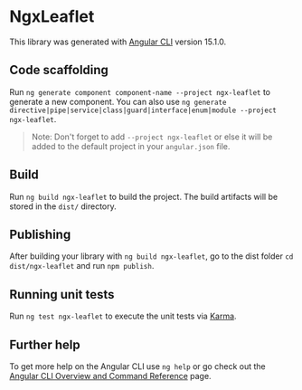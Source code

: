 # NgxLeaflet

This library was generated with [Angular CLI](https://github.com/angular/angular-cli) version 15.1.0.

## Code scaffolding

Run `ng generate component component-name --project ngx-leaflet` to generate a new component. You can also use `ng generate directive|pipe|service|class|guard|interface|enum|module --project ngx-leaflet`.
> Note: Don't forget to add `--project ngx-leaflet` or else it will be added to the default project in your `angular.json` file. 

## Build

Run `ng build ngx-leaflet` to build the project. The build artifacts will be stored in the `dist/` directory.

## Publishing

After building your library with `ng build ngx-leaflet`, go to the dist folder `cd dist/ngx-leaflet` and run `npm publish`.

## Running unit tests

Run `ng test ngx-leaflet` to execute the unit tests via [Karma](https://karma-runner.github.io).

## Further help

To get more help on the Angular CLI use `ng help` or go check out the [Angular CLI Overview and Command Reference](https://angular.io/cli) page.
